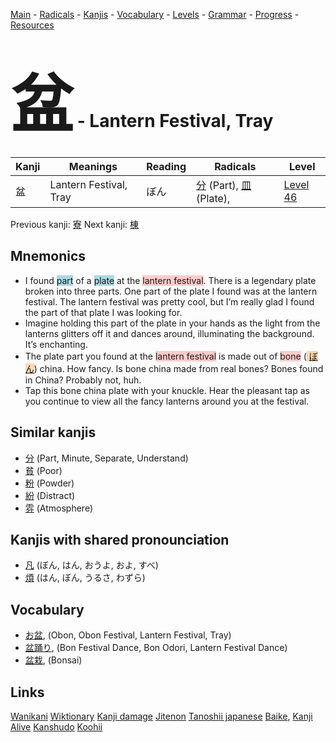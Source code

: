 <style> bigfont {font-size: 100px}</style>
[Main](../README.md) -
[Radicals](../radicals.md) -
[Kanjis](../kanjis.md) -
[Vocabulary](../vocabulary.md) -
[Levels](../levels.md) -
[Grammar](../grammar.md) - 
[Progress](../progress.md) -
[Resources](../resources.md)
# <bigfont> 盆</bigfont> - Lantern Festival, Tray 

| Kanji | Meanings | Reading | Radicals | Level |
| --- | --- | --- | --- | --- |
| 盆 | Lantern Festival, Tray | ぼん | [分](../radicals/分.md) (Part), [皿](../radicals/皿.md) (Plate),  | [Level 46](../levels/wk_level46.md) |

Previous kanji: [寮](寮.md) Next kanji: [棟](棟.md) 

## Mnemonics
 * I found <span style="background-color:#ADD8E6"> part</span> of a <span style="background-color:#ADD8E6"> plate</span> at the <span style="background-color:#ffcccb"> lantern festival</span>. There is a legendary plate broken into three parts. One part of the plate I found was at the lantern festival. The lantern festival was pretty cool, but I’m really glad I found the part of that plate I was looking for.
* Imagine holding this part of the plate in your hands as the light from the lanterns glitters off it and dances around, illuminating the background. It’s enchanting.
* The plate part you found at the <span style="background-color:#ffcccb"> lantern festival</span> is made out of <span style="background-color:#ffcccb"> bone</span> (<span style="background-color:#fed8b1"> [ぼん](https://jisho.org/search/ぼん)</span>) china. How fancy. Is bone china made from real bones? Bones found in China? Probably not, huh.
* Tap this bone china plate with your knuckle. Hear the pleasant tap as you continue to view all the fancy lanterns around you at the festival.


## Similar kanjis
 * [分](分.md) (Part, Minute, Separate, Understand)
* [貧](貧.md) (Poor)
* [粉](粉.md) (Powder)
* [紛](紛.md) (Distract)
* [雰](雰.md) (Atmosphere)



## Kanjis with shared pronounciation
 * [凡](凡.md) (ぼん, はん, おうよ, およ, すべ)
* [煩](煩.md) (はん, ぼん, うるさ, わずら)



## Vocabulary
 * [お盆](../vocabulary/盆.md), (Obon, Obon Festival, Lantern Festival, Tray)
* [盆踊り](../vocabulary/盆.md), (Bon Festival Dance, Bon Odori, Lantern Festival Dance)
* [盆栽](../vocabulary/盆.md), (Bonsai)




## Links 


[Wanikani](https://www.wanikani.com/kanji/盆)
[Wiktionary](https://en.wiktionary.org/wiki/盆)
[Kanji damage](http://www.kanjidamage.com/kanji/search?utf8=✓&q=盆)
[Jitenon](https://jitenon.com/kanji/盆)
[Tanoshii japanese](https://www.tanoshiijapanese.com/dictionary/kanji.cfm?k=盆)
[Baike](https://baike.baidu.com/item/盆),
[Kanji Alive](https://app.kanjialive.com/盆)
[Kanshudo](https://www.kanshudo.com/searchmn?q=盆)
[Koohii](https://kanji.koohii.com/study/kanji/盆)
